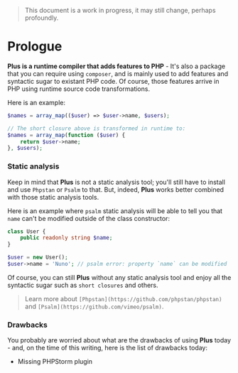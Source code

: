 > This document is a work in progress, it may still change, perhaps profoundly.

# Prologue

**Plus is a runtime compiler that adds features to PHP** - It's also a package that you can
require using `composer`, and is mainly used to add features and syntactic sugar to existant PHP
code. Of course, those features arrive in PHP using runtime source code transformations.

Here is an example:
```php
$names = array_map(($user) => $user->name, $users);

// The short closure above is transformed in runtime to:
$names = array_map(function ($user) {
    return $user->name;
}, $users);
```

### Static analysis

Keep in mind that **Plus** is not a static analysis tool; you'll still have
to install and use `Phpstan` or `Psalm` to that. But, indeed, **Plus** works better
combined with those static analysis tools.

Here is an example where `psalm` static analysis will be able to tell you that `name` can't
be modified outside of the class constructor:

```php
class User {
    public readonly string $name;
}

$user = new User();
$user->name = 'Nuno'; // psalm error: property `name` can be modified
```

Of course, you can still **Plus** without any static analysis tool and enjoy all the syntactic
sugar such as `short closures` and others.

> Learn more about `[Phpstan](https://github.com/phpstan/phpstan)` and `[Psalm](https://github.com/vimeo/psalm)`.

### Drawbacks

You probably are worried about what are the drawbacks of using **Plus** today - and, on the time
of this writing, here is the list of drawbacks today:

- Missing PHPStorm plugin
